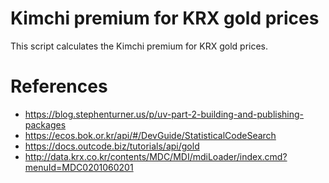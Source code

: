 # Kimchi premium for KRX gold prices

This script calculates the Kimchi premium for KRX gold prices.

# References

- https://blog.stephenturner.us/p/uv-part-2-building-and-publishing-packages
- https://ecos.bok.or.kr/api/#/DevGuide/StatisticalCodeSearch
- https://docs.outcode.biz/tutorials/api/gold
- http://data.krx.co.kr/contents/MDC/MDI/mdiLoader/index.cmd?menuId=MDC0201060201
